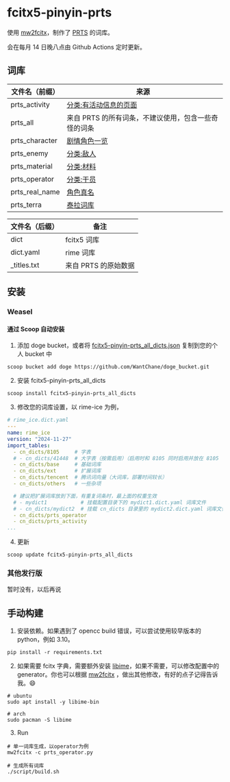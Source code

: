 # fcitx5-pinyin-prts

使用 [mw2fcitx](https://github.com/outloudvi/mw2fcitx)，制作了 [PRTS](https://prts.wiki/) 的词库。

会在每月 14 日晚八点由 Github Actions 定时更新。

## 词库

| 文件名（前缀） | 来源                                                                                                                                     |
| -------------- | ---------------------------------------------------------------------------------------------------------------------------------------- |
| prts_activity  | [分类:有活动信息的页面](https://prts.wiki/w/%E5%88%86%E7%B1%BB:%E6%9C%89%E6%B4%BB%E5%8A%A8%E4%BF%A1%E6%81%AF%E7%9A%84%E9%A1%B5%E9%9D%A2) |
| prts_all       | 来自 PRTS 的所有词条，不建议使用，包含一些奇怪的词条                                                                                     |
| prts_character | [剧情角色一览](https://prts.wiki/w/%E5%89%A7%E6%83%85%E8%A7%92%E8%89%B2%E4%B8%80%E8%A7%88)                                               |
| prts_enemy     | [分类:敌人](https://prts.wiki/w/%E5%88%86%E7%B1%BB:%E6%95%8C%E4%BA%BA)                                                                   |
| prts_material  | [分类:材料](https://prts.wiki/w/%E5%88%86%E7%B1%BB:%E6%9D%90%E6%96%99)                                                                   |
| prts_operator  | [分类:干员](https://prts.wiki/w/%E5%88%86%E7%B1%BB:%E5%B9%B2%E5%91%98)                                                                   |
| prts_real_name | [角色真名](https://prts.wiki/w/%E8%A7%92%E8%89%B2%E7%9C%9F%E5%90%8D)                                                                     |
| prts_terra     | [泰拉词库](https://prts.wiki/w/%E6%B3%B0%E6%8B%89%E8%AF%8D%E5%BA%93)                                                                     |

| 文件名（后缀） | 备注                 |
| -------------- | -------------------- |
| dict           | fcitx5 词库          |
| dict.yaml      | rime 词库            |
| _titles.txt    | 来自 PRTS 的原始数据 |

## 安装

### Weasel

#### 通过 Scoop 自动安装

1. 添加 doge bucket，或者将 [fcitx5-pinyin-prts_all_dicts.json](https://github.com/WantChane/doge_bucket/blob/master/bucket/fcitx5-pinyin-prts_all_dicts.json) 复制到您的个人 bucket 中

```shell
scoop bucket add doge https://github.com/WantChane/doge_bucket.git
```

2. 安装 fcitx5-pinyin-prts_all_dicts

```shell
scoop install fcitx5-pinyin-prts_all_dicts
```

3. 修改您的词库设置，以 rime-ice 为例，

```yaml
# rime_ice.dict.yaml
---
name: rime_ice
version: "2024-11-27"
import_tables:
  - cn_dicts/8105     # 字表
  # - cn_dicts/41448  # 大字表（按需启用）（启用时和 8105 同时启用并放在 8105 下面）
  - cn_dicts/base     # 基础词库
  - cn_dicts/ext      # 扩展词库
  - cn_dicts/tencent  # 腾讯词向量（大词库，部署时间较长）
  - cn_dicts/others   # 一些杂项

  # 建议把扩展词库放到下面，有重复词条时，最上面的权重生效
  # - mydict1           # 挂载配置目录下的 mydict1.dict.yaml 词库文件
  # - cn_dicts/mydict2  # 挂载 cn_dicts 目录里的 mydict2.dict.yaml 词库文件
  - cn_dicts/prts_operator
  - cn_dicts/prts_activity
...
```

4. 更新

```shell
scoop update fcitx5-pinyin-prts_all_dicts
```

### 其他发行版

暂时没有，以后再说

## 手动构建

1. 安装依赖。如果遇到了 opencc build 错误，可以尝试使用较早版本的 python，例如 3.10。

```shell
pip install -r requirements.txt
```

2. 如果需要 fcitx 字典，需要额外安装 [libime](https://github.com/fcitx/libime)，如果不需要，可以修改配置中的 generator。你也可以根据 [mw2fcitx](https://github.com/outloudvi/mw2fcitx) ，做出其他修改，有好的点子记得告诉我。😄

```shell
# ubuntu
sudo apt install -y libime-bin

# arch
sudo pacman -S libime
```

3. Run

```shell
# 单一词库生成，以operator为例
mw2fcitx -c prts_operator.py

# 生成所有词库
./script/build.sh
```
